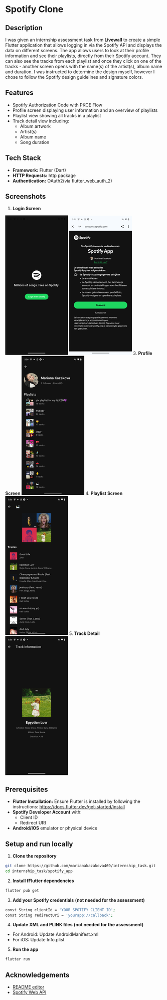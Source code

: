# Spotify Clone

## Description

I was given an internship assessment task from **Livewall** to create a simple Flutter application that allows logging in via the Spotify API and displays the data on different screens. The app allows users to look at their profile information and see their playlists, directly from their Spotify account. They can also see the tracks from each playlist and once they click on one of the tracks - another screen opens with the name(s) of the artist(s), album name and duration. I was instructed to determine the design myself, however I chose to follow the Spotify design guidelines and signature colors.

## Features

- Spotify Authorization Code with PKCE Flow
- Profile screen displaying user information and an overview of playlists
- Playlist view showing all tracks in a playlist
- Track detail view including:
    - Album artwork
    - Artist(s)
    - Album name 
    - Song duration

## Tech Stack

- **Framework:** Flutter (Dart)
- **HTTP Requests:** http package
- **Authentication:** OAuth2(via flutter_web_auth_2)

## Screenshots

1. **Login Screen**


![App Screenshot](login_screen.png)
![App Screenshot](verify_account.png)
3. **Profile Screen**
![App Screenshot](profile_screen.png)
4. **Playlist Screen**
![App Screenshot](playlist_screen.png)
5. **Track Detail**
![App Screenshot](track_screen.png)

## Prerequisites

- **Flutter Installation:** Ensure Flutter is installed by following the instructions: https://docs.flutter.dev/get-started/install
- **Spotify Developer Account** with:
    - Client ID
    - Redirect URI
- **Android/IOS** emulator or physical device

## Setup and run locally 

1. **Clone the repository**
```bash
git clone https://github.com/marianakazakova469/internship_task.git
cd internship_task/spotify_app
```

2. **Install fFlutter dependencies**
```bash
flutter pub get
```

3. **Add your Spotify credentials** **(not needed for the assessment)**
```bash
const String clientId = 'YOUR_SPOTIFY_CLIENT_ID';
const String redirectUri = 'yourapp://callback';
```

4. **Update XML and PLINK files** **(not needed for the assessment)**
- For Android: Update AndroidManifest.xml
- For iOS: Update Info.plist

5. **Run the app** 
```bash
flutter run
```

## Acknowledgements
- [README editor](https://readme.so/editor)
- [Spotify Web API](https://developer.spotify.com/documentation/web-api)
